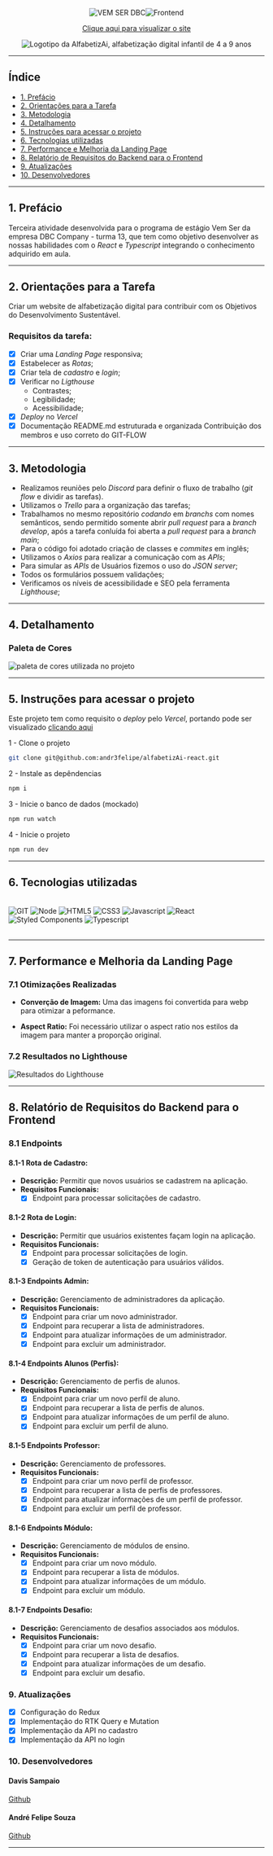 <div align="center">
<p>
  <img src="https://img.shields.io/badge/VEM SER DBC-0169E6?style=for-the-badge" alt="VEM SER DBC"/><img src="https://img.shields.io/badge/FRONTEND-111?style=for-the-badge" alt="Frontend"/>
</p>

[Clique aqui para visualizar o site](https://alfabetiz-ai-react.vercel.app/)

<img align="center"  src="./src/assets/logotipo.svg" alt="Logotipo da AlfabetizAi, alfabetização digital infantil de 4 a 9 anos" title="Logotipo da AlfabetizAi"><br>

</div>
  
***

## Índice

- [1. Prefácio](#1-prefácio)
- [2. Orientações para a Tarefa](#2-orientações-para-a-tarefa)
- [3. Metodologia](#3-metodologia)
- [4. Detalhamento](#4-detalhamento)
- [5. Instruções para acessar o projeto](#5-instruções-para-acessar-o-projeto)
- [6. Tecnologias utilizadas](#6-tecnologias-utilizadas)
- [7. Performance e Melhoria da Landing Page](#7-performance-e-melhoria-da-landing-page)
- [8. Relatório de Requisitos do Backend para o Frontend](#8-relatório-de-requisitos-do-backend-para-o-frontend)
- [9. Atualizações](#9-atualizações)
- [10. Desenvolvedores](#10-desenvolvedores)

---

## 1. Prefácio

Terceira atividade desenvolvida para o programa de estágio Vem Ser da empresa DBC Company - turma 13, que tem como objetivo desenvolver as nossas habilidades com o _React_ e _Typescript_ integrando o conhecimento adquirido em aula.

---

## 2. Orientações para a Tarefa

Criar um website de alfabetização digital para contribuir com os Objetivos do Desenvolvimento Sustentável.

### Requisitos da tarefa:

- [x] Criar uma _Landing Page_ responsiva;
- [x] Estabelecer as _Rotas_;
- [x] Criar tela de _cadastro_ e _login_;
- [x] Verificar no _Ligthouse_
  - Contrastes;
  - Legibilidade;
  - Acessibilidade;
- [x] _Deploy_ no _Vercel_
- [x] Documentação README.md estruturada e organizada
      Contribuição dos membros e uso correto do GIT-FLOW

---

## 3. Metodologia

- Realizamos reuniões pelo _Discord_ para definir o fluxo de trabalho (_git flow_ e dividir as tarefas).
- Utilizamos o _Trello_ para a organização das tarefas;
- Trabalhamos no mesmo repositório _codando_ em _branchs_ com nomes semânticos, sendo permitido somente abrir _pull request_ para a _branch develop_, após a tarefa conluída foi aberta a _pull request_ para a _branch main_;
- Para o código foi adotado criação de classes e _commites_ em inglês;
- Utilizamos o _Axios_ para realizar a comunicação com as _APIs_;
- Para simular as _APIs_ de Usuários fizemos o uso do _JSON server_;
- Todos os formulários possuem validações;
- Verificamos os níveis de acessibilidade e SEO pela ferramenta _Lighthouse_;

---

## 4. Detalhamento

### Paleta de Cores

<img src="./src/assets/paleta_cores.webp" alt="paleta de cores utilizada no projeto" title="Paleta de Cores">

---

## 5. Instruções para acessar o projeto

Este projeto tem como requisito o _deploy_ pelo _Vercel_, portando pode ser visualizado [clicando aqui](https://alfabetiz-ai-react.vercel.app/)

1 - Clone o projeto

```bash
git clone git@github.com:andr3felipe/alfabetizAi-react.git
```

2 - Instale as depêndencias

```bash
npm i
```

3 - Inicie o banco de dados (mockado)

```bash
npm run watch
```

4 - Inicie o projeto

```bash
npm run dev
```

---

## 6. Tecnologias utilizadas

<div>
<br>
<img title="GIT" alt="GIT" src="https://img.shields.io/badge/GIT-E44C30?style=for-the-badge&logo=git&logoColor=white">
<img title="Node" alt="Node" src="https://img.shields.io/badge/Node.js-43853D?style=for-the-badge&logo=node.js&logoColor=white">
<img title="HTML5" alt="HTML5" src="https://img.shields.io/badge/HTML5-E34F26?style=for-the-badge&logo=html5&logoColor=white">
<img title="CSS3" alt="CSS3" src="https://img.shields.io/badge/CSS3-1572B6?style=for-the-badge&logo=css3&logoColor=white">
<img title="Javascript" alt="Javascript" src="https://img.shields.io/badge/JavaScript-F7DF1E?style=for-the-badge&logo=javascript&logoColor=black">
<img title="React" alt="React" src="https://img.shields.io/badge/React-20232A?style=for-the-badge&logo=react&logoColor=61DAFB">
<img title="Styled Components" alt="Styled Components" src="https://img.shields.io/badge/styled--components-DB7093?style=for-the-badge&logo=styled-components&logoColor=white">
<img title="Typescript" alt="Typescript" src="https://img.shields.io/badge/TypeScript-007ACC?style=for-the-badge&logo=typescript&logoColor=white">
</div>

 <br>

---

## 7. Performance e Melhoria da Landing Page

### 7.1 Otimizações Realizadas

- **Converção de Imagem:** Uma das imagens foi convertida para webp para otimizar a peformance.

- **Aspect Ratio:** Foi necessário utilizar o aspect ratio nos estilos da imagem para manter a proporção original.

### 7.2 Resultados no Lighthouse

<img title="Resultados do Lighthouse" alt="Resultados do Lighthouse" src="./src/assets/lp_lighthouse.webp">

---

## 8. Relatório de Requisitos do Backend para o Frontend

### 8.1 Endpoints

#### 8.1-1 Rota de Cadastro:

- **Descrição:** Permitir que novos usuários se cadastrem na aplicação.
- **Requisitos Funcionais:**
  - [x] Endpoint para processar solicitações de cadastro.

#### 8.1-2 Rota de Login:

- **Descrição:** Permitir que usuários existentes façam login na aplicação.
- **Requisitos Funcionais:**
  - [x] Endpoint para processar solicitações de login.
  - [x] Geração de token de autenticação para usuários válidos.

#### 8.1-3 Endpoints Admin:

- **Descrição:** Gerenciamento de administradores da aplicação.
- **Requisitos Funcionais:**
  - [x] Endpoint para criar um novo administrador.
  - [x] Endpoint para recuperar a lista de administradores.
  - [x] Endpoint para atualizar informações de um administrador.
  - [x] Endpoint para excluir um administrador.

#### 8.1-4 Endpoints Alunos (Perfis):

- **Descrição:** Gerenciamento de perfis de alunos.
- **Requisitos Funcionais:**
  - [x] Endpoint para criar um novo perfil de aluno.
  - [x] Endpoint para recuperar a lista de perfis de alunos.
  - [x] Endpoint para atualizar informações de um perfil de aluno.
  - [x] Endpoint para excluir um perfil de aluno.

#### 8.1-5 Endpoints Professor:

- **Descrição:** Gerenciamento de professores.
- **Requisitos Funcionais:**
  - [x] Endpoint para criar um novo perfil de professor.
  - [x] Endpoint para recuperar a lista de perfis de professores.
  - [x] Endpoint para atualizar informações de um perfil de professor.
  - [x] Endpoint para excluir um perfil de professor.

#### 8.1-6 Endpoints Módulo:

- **Descrição:** Gerenciamento de módulos de ensino.
- **Requisitos Funcionais:**
  - [x] Endpoint para criar um novo módulo.
  - [x] Endpoint para recuperar a lista de módulos.
  - [x] Endpoint para atualizar informações de um módulo.
  - [x] Endpoint para excluir um módulo.

#### 8.1-7 Endpoints Desafio:

- **Descrição:** Gerenciamento de desafios associados aos módulos.
- **Requisitos Funcionais:**
  - [x] Endpoint para criar um novo desafio.
  - [x] Endpoint para recuperar a lista de desafios.
  - [x] Endpoint para atualizar informações de um desafio.
  - [x] Endpoint para excluir um desafio.

### 9. Atualizações

- [x] Configuração do Redux
- [x] Implementação do RTK Query e Mutation
- [x] Implementação da API no cadastro
- [x] Implementação da API no login

### 10. Desenvolvedores

#### Davis Sampaio <br>

[Github](https://github.com/davislamenha)

#### André Felipe Souza <br>

[Github](https://github.com/andr3felipe)
<br>

---
